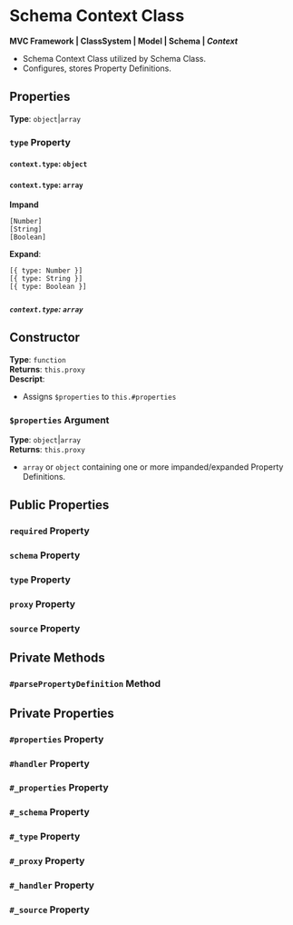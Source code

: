 # Schema Context Class
**MVC Framework \| ClassSystem \| Model \| Schema \| *Context***  
 - Schema Context Class utilized by Schema Class.  
 - Configures, stores Property Definitions.  

## Properties
**Type**: `object`\|`array`
###  `type` Property
#### `context.type`: `object`  
#### `context.type`: `array`  
**Impand**
```
[Number]
[String]
[Boolean]
```
**Expand**:  
```
[{ type: Number }]
[{ type: String }]
[{ type: Boolean }]
```
#####
##### `context.type`: `array`  

## Constructor
**Type**: `function`  
**Returns**: `this.proxy`  
**Descript**:  
 - Assigns `$properties` to `this.#properties`
### `$properties` Argument
**Type**: `object`\|`array`  
**Returns**:  `this.proxy`  
 - `array` or `object` containing one or more impanded/expanded Property Definitions.  

## Public Properties
### `required` Property
### `schema` Property
### `type` Property
### `proxy` Property
### `source` Property

## Private Methods
### `#parsePropertyDefinition` Method

## Private Properties
### `#properties` Property
### `#handler` Property
### `#_properties` Property
### `#_schema` Property
### `#_type` Property
### `#_proxy` Property
### `#_handler` Property
### `#_source` Property